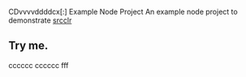 CDvvvvddddcx[:] Example Node Project
An example node project to demonstrate [srcclr](https://www.srcclr.com)
## Try me.
cccccc
cccccc
fff

